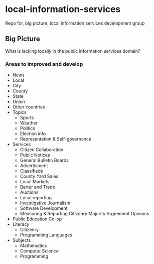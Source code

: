 # local-information-services
Repo for, big picture, local information services development group

## Big Picture
What is lacking locally in the public information services domain?

### Areas to improved and develop
*  News
  *  Local
  *  City
  *  County
  *  State
  *  Union
  *  Other countries
* Topics
  *  Sports
  *  Weather
  *  Politics
  *  Election info
  *  Representation & Self-governance 
* Services
  *  Citizen Collaboration
  *  Public Notices 
  *  General Bulletin Boards
  *  Advertisment
  *  Classifieds
  *  County Yard Sales
  *  Local Markets
  *  Barter and Trade
  *  Auctions
  *  Local reporting
  *  Investigative Journalism
  *  Software Development
  *  Measuring & Reporting Citizenry Majority Argeement Opinions
*  Public Education Co-op
  *  Literacy 
     *  Citizenry
     *  Programming Languages
  *  Subjects
     *  Mathematics
     *  Computer Science
     *  Programming  

